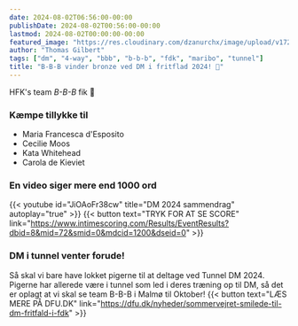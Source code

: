 ```yaml
---
date: 2024-08-02T06:56:00-00:00
publishDate: 2024-08-02T00:56:00-00:00
lastmod: 2024-08-02T00:00:00-00:00
featured_image: "https://res.cloudinary.com/dzanurchx/image/upload/v1722962880/hfksource/bbb/453615875_10161611471714322_994635205201869855_n_kxpsst.jpg"
author: "Thomas Gilbert"
tags: ["dm", "4-way", "bbb", "b-b-b", "fdk", "maribo", "tunnel"]
title: "B-B-B vinder bronze ved DM i fritflad 2024! 🥉"
---
```

HFK's team *B-B-B* fik 🥉

### Kæmpe tillykke til
* Maria Francesca d'Esposito
* Cecilie Moos
* Kata Whitehead
* Carola de Kieviet

### En video siger mere end 1000 ord
{{< youtube id="JiOAoFr38cw" title="DM 2024 sammendrag" autoplay="true" >}}
{{< button text="TRYK FOR AT SE SCORE" link="https://www.intimescoring.com/Results/EventResults?dbid=8&mid=72&smid=0&mdcid=1200&dseid=0" >}}

### DM i tunnel venter forude!
Så skal vi bare have lokket pigerne til at deltage ved Tunnel DM 2024. Pigerne har allerede være i tunnel som led i deres træning op til DM, så det er oplagt at vi skal se team B-B-B i Malmø til Oktober!
{{< button text="LÆS MERE PÅ DFU.DK" link="https://dfu.dk/nyheder/sommervejret-smilede-til-dm-fritfald-i-fdk" >}}
